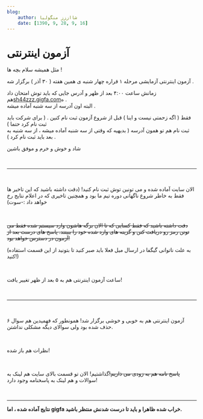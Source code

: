 ```yaml
---
blog:
    author: شااززز منگولیا
    date: [1390, 9, 28, 9, 16]
---
```

# آزمون اینترنتی

<div class="cnt">
مثل همیشه سلام بچه ها !<p></p>
<p>آزمون اینترنتی آزمایشی مرحله ۱ قراره چهار شنبه ی همین هفته‌ ( ۳۰ آذر‌ )‌ برگزار شه .</p>
<p>زمانش ساعت ۴:۰۰ بعد از ظهر و آدرس جایی که باید توش امتحان داد هم<a href="http://sh44zzz.gigfa.com/" target="_blank" title="آزمون آزمایشی">sh44zzz.gigfa.com</a>ه .<br/>البته اون آدرسه از سه شنبه آماده میشه .</p>
<p>فقط ( اگه زحمتی نیست و اینا‌ ) قبل از شروع آزمون ثبت نام کنین . ( برای شرکت باید ثبت نام کرد حتما )<br/>ثبت نام هم تو همون آدرسه ( بدیهیه که وقتی از سه شنبه آماده میشه ، از سه شنبه به بعد باید ثبت نام کرد ) .</p>
<p>شاد و خوش و خرم و موفق باشین </p>
<p><br/></p>
<hr size="2" width="100%"/>
<p><br/></p>
<p>الان سایت آماده شده و می تونین توش ثبت نام کنید! (دقت داشته باشید که این تاخیر ها فقط به خاطر شروع ناگهانی دوره تیم ما بود و همچنین تاخیری که در اعلام نتایج رخ خواهد داد :-سوت)</p>
<p><br/></p>
<p><strike>دقت داشته باشید که فقط کسایی که تا الان برگه هاشون وارد سیستم شده فقط می تونن رمز رو دریافت کنن و گزینه های وارد شده خود را ببینند. پاسخ های درست بعد از آزمون در دسترس خواهد بود!</strike></p>
<p>(به علت ناتوانی گیگفا در ارسال میل فعلا باید صبر کنید تا بتونید از این قسمت استفاده کنید!)</p>
<p><br/></p>
<p>ساعت آزمون اینترنتی هم به ۵ بعد از ظهر تغییر یافت!</p>
<p><br/></p>
<hr size="2" width="100%"/>
<p><br/></p>
<p>آزمون اینترنتی هم به خوبی و خوشی برگزار شد! همونطور که فهمیدین هم سوال ۶ حذف شده بود ولی سوالای دیگه مشکلی نداشتن.</p>
<p><br/></p>
<p>نظرات هم باز شده!</p>
<p><br/></p>
<p><strike>پاسخ نامه هم به زودی می ذاریم!</strike>گذاشتیم! الان تو قسمت بالای سایت هم لینک به سوالات و هم لینک به پاسخنامه وجود دارد!</p>
<p><br/></p>
<hr size="2" width="100%"/>
<p><strong>نتایج آماده شده ، اما gigfa خراب شده ظاهرا و باید تا درست شدنش منتظر باشید.</strong></p>
<p></p>
</div>
